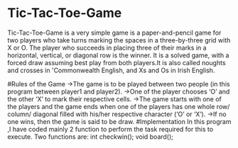 # Tic-Tac-Toe-Game
Tic-Tac-Toe-Game is a very simple game is a paper-and-pencil game for two players who take turns marking the spaces in a three-by-three grid with X or O.
The player who succeeds in placing three of their marks in a horizontal, vertical, or diagonal row is the winner. It is a solved game, with a forced draw
assuming best play from both players.It is also called noughts and crosses in 'Commonwealth English, and Xs and Os in Irish English.

#Rules of the Game
->The game is to be played between two people (in this program between player1 and player2).
->One of the player chooses ‘O’ and the other ‘X’ to mark their respective cells.
->The game starts with one of the players and the game ends when one of the players has one whole row/ column/ diagonal filled with his/her respective character
(‘O’ or ‘X’).
->If no one wins, then the game is said to be draw.
#Implementation
In this program ,I have coded mainly 2 function to perform the task required for this to execute.
Two functions are: int checkwin();
                   void board();
                   
